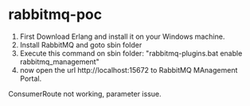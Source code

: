 # rabbitmq-poc

1. First Download Erlang and install it on your Windows machine.
2. Install RabbitMQ and goto sbin folder
3. Execute this command on sbin folder:  "rabbitmq-plugins.bat enable rabbitmq_management"
4. now open the url http://localhost:15672 to RabbitMQ MAnagement Portal.

ConsumerRoute not working, parameter issue.
